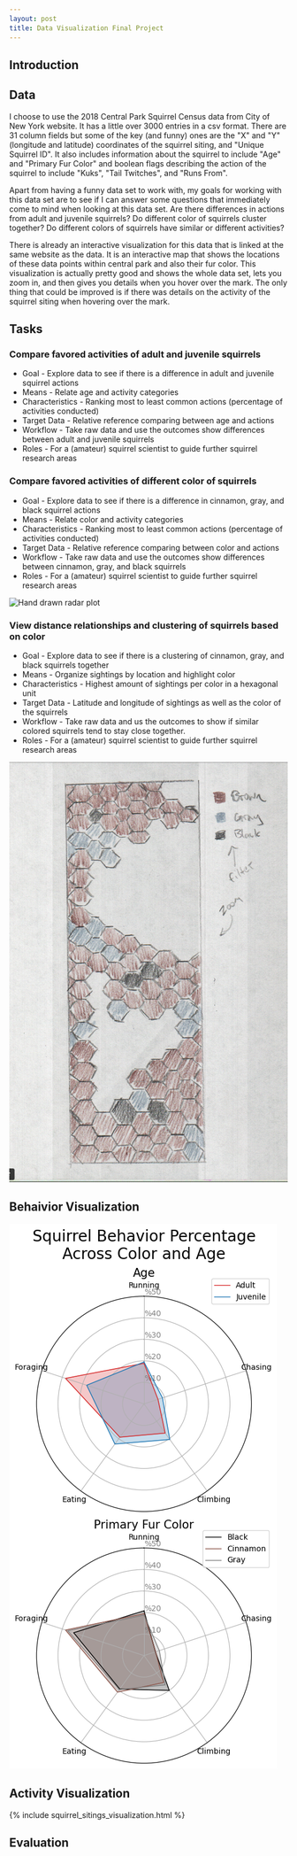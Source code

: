 ```yaml
---
layout: post
title: Data Visualization Final Project
---
```


## Introduction



## Data

I choose to use the 2018 Central Park Squirrel Census data from City of New York website. It has a little over 3000 entries in a csv format. There are 31 column fields but some of the key (and funny) ones are the "X" and "Y" (longitude and latitude) coordinates of the squirrel siting, and "Unique Squirrel ID". It also includes information about the squirrel to include "Age" and "Primary Fur Color" and boolean flags describing the action of the squirrel to include "Kuks", "Tail Twitches", and "Runs From".

Apart from having a funny data set to work with, my goals for working with this data set are to see if I can answer some questions that immediately come to mind when looking at this data set. Are there differences in actions from adult and juvenile squirrels? Do different color of squirrels cluster together? Do different colors of squirrels have similar or different activities?

There is already an interactive visualization
 for this data that is linked at the same website as the data. It is an interactive map that shows the locations of these data points within central park and also their fur color. This visualization is actually pretty good and shows the whole data set, lets you zoom in, and then gives you details when you hover over the mark. The only thing that could be improved is if there was details on the activity of the squirrel siting when hovering over the mark.

## Tasks

### Compare favored activities of adult and juvenile squirrels

- Goal - Explore data to see if there is a difference in adult and juvenile squirrel actions
- Means - Relate age and activity categories
- Characteristics - Ranking most to least common actions (percentage of activities conducted)
- Target Data - Relative reference comparing between age and actions
- Workflow - Take raw data and use the outcomes show differences between adult and juvenile squirrels
- Roles - For a (amateur) squirrel scientist to guide further squirrel research areas

### Compare favored activities of different color of squirrels

- Goal - Explore data to see if there is a difference in cinnamon, gray, and black squirrel actions
- Means - Relate color and activity categories
- Characteristics - Ranking most to least common actions (percentage of activities conducted)
- Target Data - Relative reference comparing between color and actions
- Workflow - Take raw data and use the outcomes show differences between cinnamon, gray, and black squirrels
- Roles - For a (amateur) squirrel scientist to guide further squirrel research areas

![Hand drawn radar plot](images/radar_hand_drawn.png)

### View distance relationships and clustering of squirrels based on color

- Goal - Explore data to see if there is a clustering of cinnamon, gray, and black squirrels together
- Means - Organize sightings by location and highlight color 
- Characteristics - Highest amount of sightings per color in a hexagonal unit
- Target Data - Latitude and longitude of sightings as well as the color of the squirrels
- Workflow - Take raw data and us the outcomes to show if similar colored squirrels tend to stay close together.
- Roles - For a (amateur) squirrel scientist to guide further squirrel research areas

![Hand drawn radar plot](images/hexbin_hand_drawn.png)

## Behaivior Visualization

![Activity vs Age and Color Radar Plot](images/radar.png)

## Activity Visualization

{% include squirrel_sitings_visualization.html %}

## Evaluation
